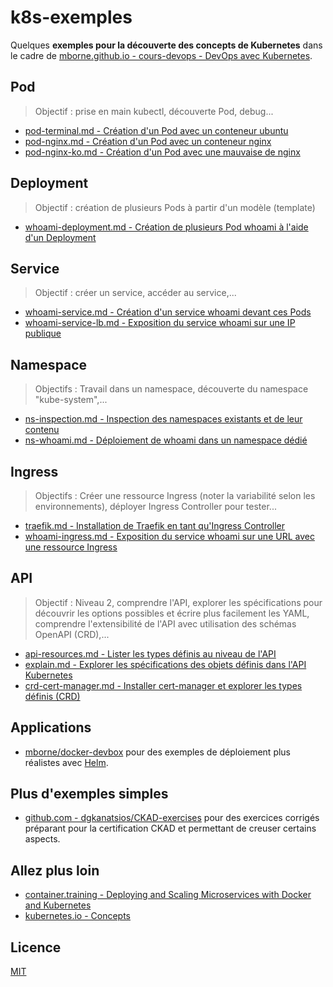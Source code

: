 # k8s-exemples

Quelques **exemples pour la découverte des concepts de Kubernetes** dans le cadre de [mborne.github.io - cours-devops - DevOps avec Kubernetes](https://mborne.github.io/cours-devops#2).

## Pod

> Objectif : prise en main kubectl, découverte Pod, debug...

* [pod-terminal.md - Création d'un Pod avec un conteneur ubuntu](pod-terminal.md)
* [pod-nginx.md - Création d'un Pod avec un conteneur nginx](pod-nginx.md)
* [pod-nginx-ko.md - Création d'un Pod avec une mauvaise de nginx](pod-nginx-ko.md)

## Deployment

> Objectif : création de plusieurs Pods à partir d'un modèle (template)

* [whoami-deployment.md - Création de plusieurs Pod whoami à l'aide d'un Deployment](whoami-deployment.md)

## Service

> Objectif : créer un service, accéder au service,...

* [whoami-service.md - Création d'un service whoami devant ces Pods](whoami-service.md)
* [whoami-service-lb.md - Exposition du service whoami sur une IP publique](whoami-service-lb.md)

## Namespace

> Objectifs : Travail dans un namespace, découverte du namespace "kube-system",...

* [ns-inspection.md - Inspection des namespaces existants et de leur contenu](ns-inspection.md)
* [ns-whoami.md - Déploiement de whoami dans un namespace dédié](ns-whoami.md)

## Ingress

> Objectifs : Créer une ressource Ingress (noter la variabilité selon les environnements), déployer Ingress Controller pour tester...

* [traefik.md - Installation de Traefik en tant qu'Ingress Controller](traefik.md)
* [whoami-ingress.md - Exposition du service whoami sur une URL avec une ressource Ingress](whoami-ingress.md)

## API

> Objectif : Niveau 2, comprendre l'API, explorer les spécifications pour découvrir les options possibles et écrire plus facilement les YAML, comprendre l'extensibilité de l'API avec utilisation des schémas OpenAPI (CRD),...

* [api-resources.md - Lister les types définis au niveau de l'API](api-resources.md)
* [explain.md - Explorer les spécifications des objets définis dans l'API Kubernetes](explain.md)
* [crd-cert-manager.md - Installer cert-manager et explorer les types définis (CRD)](crd-cert-manager.md)

## Applications

* [mborne/docker-devbox](https://github.com/mborne/docker-devbox) pour des exemples de déploiement plus réalistes avec [Helm](https://helm.sh/).

## Plus d'exemples simples

* [github.com - dgkanatsios/CKAD-exercises](https://github.com/dgkanatsios/CKAD-exercises/#ckad-exercises) pour des exercices corrigés préparant pour la certification CKAD et permettant de creuser certains aspects.

## Allez plus loin

* [container.training - Deploying and Scaling Microservices with Docker and Kubernetes](https://container.training/kube-selfpaced.yml.html#1)
* [kubernetes.io - Concepts](https://kubernetes.io/docs/concepts/)

## Licence

[MIT](LICENSE)
